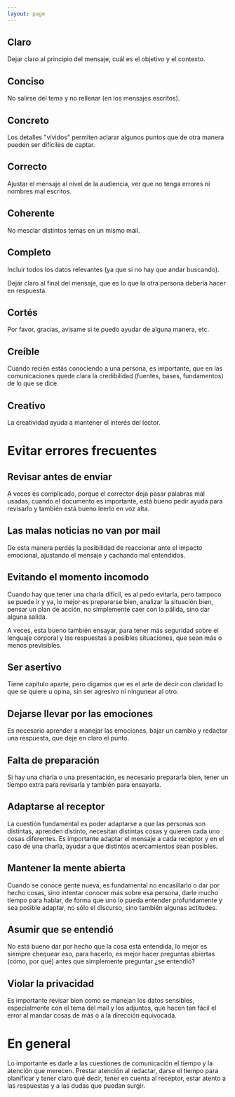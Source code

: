 ```yaml
---
layout: page
---
```


## Claro

Dejar claro al principio del mensaje, cuál es el objetivo y el contexto.

## Conciso

No salirse del tema y no rellenar (en los mensajes escritos).

## Concreto

Los detalles "vívidos" permiten aclarar algunos puntos que de otra manera
pueden ser difíciles de captar.

## Correcto

Ajustar el mensaje al nivel de la audiencia, ver que no tenga errores ni
nombres mal escritos.

## Coherente

No mesclar distintos temas en un mismo mail.

## Completo

Incluir todos los datos relevantes (ya que si no hay que andar buscando).

Dejar claro al final del mensaje, que es lo que la otra persona debería hacer
en respuesta.

## Cortés

Por favor, gracias, avisame si te puedo ayudar de alguna manera, etc.

## Creíble

Cuando recién estás conociendo a una persona, es importante, que en las
comunicaciones quede clara la credibilidad (fuentes, bases, fundamentos) de lo
que se dice.

## Creativo

La creatividad ayuda a mantener el interés del lector.

# Evitar errores frecuentes

## Revisar antes de enviar

A veces es complicado, porque el corrector deja pasar palabras mal usadas,
cuando el documento es importante, está bueno pedir ayuda para revisarlo y
también está bueno leerlo en voz alta.

## Las malas noticias no van por mail

De esta manera perdés la posibilidad de reaccionar ante el impacto emocional,
ajustando el mensaje y cachando mal entendidos.

## Evitando el momento incomodo

Cuando hay que tener una charla dificil, es al pedo evitarla, pero tampoco se
puede ir y ya, lo mejor es prepararse bien, analizar la situación bien, pensar
un plan de acción, no simplemente caer con la pálida, sino dar alguna salida.

A veces, esta bueno también ensayar, para tener más seguridad sobre el lenguaje
corporal y las respuestas a posibles situaciones, que sean más o menos
previsibles.

## Ser asertivo

Tiene capítulo aparte, pero digamos que es el arte de decir con claridad lo que
se quiere u opina, sin ser agresivo ni ningunear al otro.

## Dejarse llevar por las emociones

Es necesario aprender a manejar las emociones, bajar un cambio y redactar una
respuesta, que deje en claro el punto.

## Falta de preparación

Si hay una charla o una presentación, es necesario prepararla bien, tener un
tiempo extra para revisarla y también para ensayarla.

## Adaptarse al receptor

La cuestión fundamental es poder adaptarse a que las personas son distintas,
aprenden distinto, necesitan distintas cosas y quieren cada uno cosas
diferentes. Es importante adaptar el mensaje a cada receptor y en el caso de
una charla, ayudar a que distintos acercamientos sean posibles.

## Mantener la mente abierta

Cuando se conoce gente nueva, es fundamental no encasillarlo o dar por hecho
cosas, sino intentar conocer más sobre esa persona, darle mucho tiempo para
hablar, de forma que uno lo pueda entender profundamente y sea posible adaptar,
no sólo el discurso, sino también algunas actitudes.

## Asumir que se entendió

No está bueno dar por hecho que la cosa está entendida, lo mejor es siempre
chequear eso, para hacerlo, es mejor hacer preguntas abiertas (cómo, por qué)
antes que simplemente preguntar ¿se entendió?

## Violar la privacidad

Es importante revisar bien como se manejan los datos sensibles, especialmente
con el tema del mail y los adjuntos, que hacen tan fácil el error al mandar
cosas de más o a la dirección equivocada.

# En general

Lo importante es darle a las cuestiones de comunicación el tiempo y la atención
que merecen. Prestar atención al redactar, darse el tiempo para planificar y
tener claro qué decir, tener en cuenta al receptor, estar atento a las
respuestas y a las dudas que puedan surgir.
